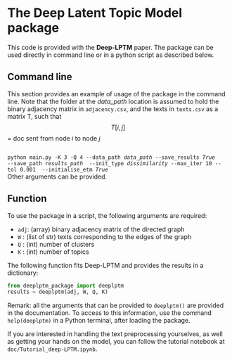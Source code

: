 # The Deep Latent Topic Model package

This code is provided with the **Deep-LPTM** paper. 
The package can be used directly in command line or in a python script as described below.


## Command line
This section provides an example of usage of the package in the command line. 
Note that the folder at the *data_path* location is assumed to hold the binary adjacency matrix in
``adjacency.csv``, and the texts in ``texts.csv`` as a matrix T, such that $$T[i,j]$$ = doc sent from node $i$ to node $j$ 


<code>
python main.py -K 3 -Q 4 --data_path <i>data_path</i> --save_results <i>True</i>
--save_path <i>results_path</i>  --init_type <i>dissimilarity</i> --max_iter 10 --tol 0.001  --initialise_etm <i>True</i>
</code>
Other arguments can be provided.


## Function
To use the package in a script, the following arguments are required:
- ``adj``: (array) binary adjacency matrix of the directed graph
- ``W``  : (list of str) texts corresponding  to the edges of the graph
- ``Q``  : (int) number of clusters
- ``K``  : (int) number of topics

The following function fits Deep-LPTM and provides the results in a dictionary:

```python
from deeplptm_package import deeplptm 
results = deeplptm(adj, W, Q, K)
 ``` 

Remark: all the arguments that can be provided to ``deeplptm()`` are provided in
the documentation. To access to this information, use the command ```help(deeplptm)``` in a Python terminal,
after loading the package.

If you are interested in handling the text preprocessing yourselves, as well as getting your hands on the model, 
you can follow the tutorial notebook at ``doc/Tutorial_deep-LPTM.ipynb``.


